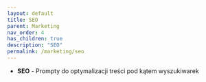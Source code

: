 ```yaml
---
layout: default
title: SEO
parent: Marketing
nav_order: 4
has_children: true
description: "SEO"
permalink: /marketing/seo
---
```

- **SEO** - Prompty do optymalizacji treści pod kątem wyszukiwarek